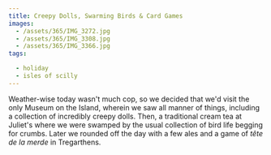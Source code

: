 ```yaml
---
title: Creepy Dolls, Swarming Birds & Card Games
images:
  - /assets/365/IMG_3272.jpg
  - /assets/365/IMG_3308.jpg
  - /assets/365/IMG_3366.jpg
tags:

  - holiday
  - isles of scilly
---
```

Weather-wise today wasn't much cop, so we decided that we'd visit the only Museum on the Island, wherein we saw all manner of things, including a collection of incredibly creepy dolls. Then, a traditional cream tea at Juliet's where we were swamped by the usual collection of bird life begging for crumbs. Later we rounded off the day with a few ales and a game of _tête de la merde_ in Tregarthens. 